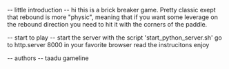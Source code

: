 -- little introduction --
hi
this is a brick breaker game.
Pretty classic exept that rebound is more "physic",
meaning that if you want some leverage on the rebound direction
you need to hit it with the corners of the paddle.

-- start to play --
start the server with the script 'start_python_server.sh'
go to http.server 8000 in your favorite browser
read the instrucitons
enjoy

-- authors --
taadu
gameline
